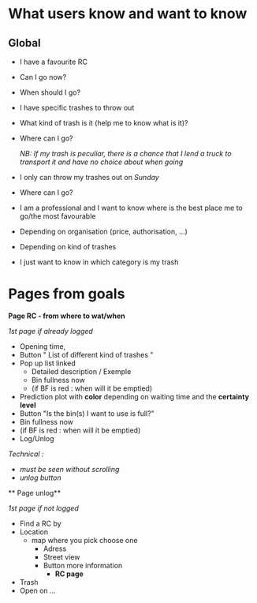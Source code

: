 # What users know and want to know

## Global
* I have a favourite RC
 * Can I go now?
 * When should I go?
 
* I have specific trashes to throw out
 * What kind of trash is it (help me to know what is it)?
 * Where can I go? 
  
   *NB: If my trash is peculiar, there is a chance that I lend a truck to transport it and have no choice about when going*
  
* I only can throw my trashes out on *Sunday*
 * Where can I go?
 
* I am a professional and I want to know where is the best place me to go/the most favourable
 * Depending on organisation (price, authorisation, ...) 
 * Depending on kind of trashes
 
* I just want to know in which category is my trash
 
# Pages from goals
**Page RC - from where to wat/when**

*1st page if already logged*
* Opening time,
* Button " List of different kind of trashes "
 * Pop up list linked
   * Detailed description / Exemple
   * Bin fullness now
   * (if BF is red : when will it be emptied)
* Prediction plot with **color** depending on waiting time and the **certainty level**
* Button "Is the bin(s) I want to use is full?"
 * Bin fullness now
 * (if BF is red : when will it be emptied)
* Log/Unlog

*Technical :*
* *must be seen without scrolling*
* *unlog button*

** Page unlog**

*1st page if not logged*
* Find a RC by
 * Location
   * map where you pick choose one
     * Adress
     * Street view
     * Button more information
        * **RC page**
 * Trash 
 * Open on ...
 
 
